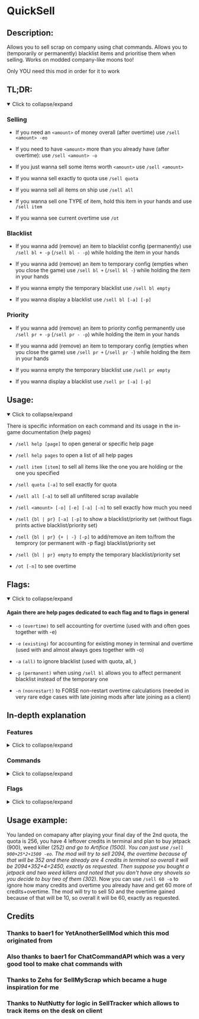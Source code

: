 # QuickSell

## Description:

Allows you to sell scrap on company using chat commands. Allows you to (temporarily or permanently) blacklist items and prioritise them when selling. Works on modded company-like moons too!

Only YOU need this mod in order for it to work


## TL;DR:

<details open>
  <summary>Click to collapse/expand</summary>

### Selling

- If you need an `<amount>` of money overall (after overtime) use `/sell <amount> -eo`

- If you need to have `<amount>` more than you already have (after overtime): use `/sell <amount> -o`

- If you just wanna sell some items worth `<amount>` use `/sell <amount>`

- If you wanna sell exactly to quota use `/sell quota`

- If you wanna sell all items on ship use `/sell all`

- If you wanna sell one TYPE of item, hold this item in your hands and use `/sell item`

- If you wanna see current overtime use `/ot`

### Blacklist

- If you wanna add (remove) an item to blacklist config (permanently) use `/sell bl + -p` (`/sell bl - -p`) while holding the item in your hands

- If you wanna add (remove) an item to temporary config (empties when you close the game) use `/sell bl +` (`/sell bl -`) while holding the item in your hands

- If you wanna empty the temporary blacklist use `/sell bl empty`

- If you wanna display a blacklist use `/sell bl [-a] [-p]`

### Priority

- If you wanna add (remove) an item to priority config permanently use `/sell pr + -p` (`/sell pr - -p`) while holding the item in your hands

- If you wanna add (remove) an item to temporary config (empties when you close the game) use `/sell pr +` (`/sell pr -`) while holding the item in your hands

- If you wanna empty the temporary blacklist use `/sell pr empty`

- If you wanna display a blacklist use `/sell pr [-a] [-p]`

</details>


## Usage:

<details open>
  <summary>Click to collapse/expand</summary>

There is specific information on each command and its usage in the in-game documentation (help pages)

- `/sell help [page]` to open general or specific help page

- `/sell help pages` to open a list of all help pages

- `/sell item [item]` to sell all items like the one you are holding or the one you specified

- `/sell quota [-a]` to sell exactly for quota

- `/sell all [-a]` to sell all unfiltered scrap available

- `/sell <amount> [-o] [-e] [-a] [-n]` to sell exactly how much you need

- `/sell {bl | pr} [-a] [-p]` to show a blacklist/priority set (without flags prints active blacklist/priority set)

- `/sell {bl | pr} {+ | -} [-p]` to add/remove an item to/from the temprory (or permanent with -p flag) blacklist/priority set

- `/sell {bl | pr} empty` to empty the temporary blacklist/priority set

- `/ot [-n]` to see overtime

</details>


## Flags:

<details open>
  <summary>Click to collapse/expand</summary>

#### Again there are help pages dedicated to each flag and to flags in general

- `-o` `(overtime)` to sell accounting for overtime (used with <amount> and often goes together with -e)

- `-e` `(existing)` for accounting for existing money in terminal and overtime (used with <amount> and almost always goes together with -o)

- `-a` `(all)` to ignore blacklist (used with quota, all, <amount>)

- `-p` `(permanent)` when using `/sell bl` allows you to affect permanent blacklist instead of the temporary one

- `-n` `(nonrestart)` to FORSE non-restart overtime calculations (needed in very rare edge cases with late joining mods after late joining as a client)

</details>


## In-depth explanation

### Features

<details>
  <summary>Click to collapse/expand</summary>

#### Blacklist

The blacklist tells the mod which items not to sell. There are three (four) kinds of it: permanent, temporary(add), temporary(remove) and active.
- Permanent blacklist loads itself from the config at the start of the game. Although it's possible, I wouldn't recommend to modify the config by yourself, instead modify the permanent blacklist through in-game commands explained later (to avoid any user-made errors).
- Temporary blacklists (they only act together but there are two of them) are created when you launch Lethal Company and are destroyed when you close it. You can freely add/remove something from them and they will impact what you sell until you close the game or empty them.
- Active blacklist is the combination of the two. It takes the permanent blacklist, adds to it temporary(add) and removes temporary(remove) from it. It's the one which is ACTUALLY used to decide which items not to sell.

#### Priority

The priority list tells the mod which items to prioritize when selling. It will still try to sell as close to the provided value as possible but if multiple combinations of items are possible choose the one which has the most priority items. As with a blacklist there are three (four) kinds of priority sets: permanent, temporary(add), temporary(remove) and active.
- Permanent priority set loads itself from the config at the start of the game. Although it's possible, I wouldn't recommend to modify the config by yourself, instead modify the permanent priority set through in-game commands explained later (to avoid any user-made errors).
- Temporary priority sets (they only act together but there are two of them) are created when you launch Lethal Company and are destroyed when you close it. You can freely add/remove something from them and they will impact what you sell until you close the game or empty them.
- Active priority set is the combination of the two (three). It takes the permanent priority set, adds to it temporary(add) and removes temporary(remove) from it. It's the one which is ACTUALLY used to decide which items not to sell.

</details>


### Commands

<details>
  <summary>Click to collapse/expand</summary>

#### Item

Usage:

`/sell item [item]`

Sells all items with the specified name. If no name was specified then checks what item you are holding and gets it's name instead (and sells this held item too)

#### Quota

Usage:

`/sell quota [-a]`

Checks how much quota is left and tries to sell exactly that (if it's not enough, nothing will be sold and if exact value isn't achievable sells the smallest value after that)

#### All

Usage:

`/sell all [-a]`

Sells all (non-blacklisted, use -a to ignore blacklist) items

#### Amount

Usage:

`/sell <amount> [-o] [-e] [-a] [-n]`

Tries to sell exactly how much you specified. If there is not enough scrap, sells nothing. If an exact value isn't achievable sells the smallest value after that

#### Blacklist

Usage:

`/sell bl [-a] [-p]`

`/sell bl {add | ad | a | +} [itemName] [-p]`

`/sell bl {remove | rm | r | -} [itemName] [-p]`

`/sell bl {empty | flash | flush}`
                
Without modifiers just prints an active blacklist, you can add -a to also display temporary blacklist or -p to display permanent blacklist instead.
By using `/sell bl +` (`/sell bl -`) you can temporarily blacklist (or prohibit to blacklist) an item currently in your hands. You can also add/remove it from a permanent blacklist by using -p flag.
By using `/sell bl empty` you can clear temporary blacklist in case you don't need it anymore (keep in mind that it automatically resets when you close the game window)

#### Priority

Usage:

`/sell pr [-a] [-p]`

`/sell pr {add | ad | a | +} [itemName] [-p]`

`/sell pr {remove | rm | r | -} [itemName] [-p]`

`/sell pr {empty | flash | flush}`
                
Without modifiers just prints an active priority set, you can add -a to also display temporary priority set or -p to display permanent priority set instead.
By using "/sell pr +" ("/sell bl -") you can temporarily prioritize (or prohibit form being prioritized) an item currently in your hands. You can also add/remove it from a permanent priority set by using -p flag.
By using "/sell pr empty" you can clear temporary priority set in case you don't need it anymore (keep in mind that it automatically resets when you close the game window)

#### Overtime

Usage:

`/ot [-n]`

Displays overtime caused by already fullfilled quota and items on desk

</details>

### Flags

<details>
  <summary>Click to collapse/expand</summary>

### -o

Usage:

`/sell <amount> -o`

Respects the fact that your sold items can cause overtime and includes it in the calculations (note that the overtime caused by already sold items isn't included, you need -e flag for that) so that: requested value = final value in terminal (after leaving the planet) - existing money (look into -e help page for that)

### -e

Usage:

`/sell <amount> -e`

(Previously -t, but was changed to -e)
Removes existing money (already existing credits in terminal, items on desk and, if -o flag is present, future overtime based on these two) from your requsted value so that: requested value = final value in terminal (after leaving the planet) = existing money + sold items (+ overtime caused by sold items if -o flag is present)

### -a

Usage:

`/sell {quota | all | amount | bl | pr} -a`

When trying to find right items to sell, ignores all blacklists so that *EVERY* item can be sold. If used with "/sell bl" or "/sell pr" displays both temporary blacklists (or priority sets) along with the active one

### -p

Usage:

`/sell {bl | pr} [+ | -] -p`

When using the blacklist (or priority) command can be used to affect permanent blacklist (or priority set) instead of the temporary one

### -n

Usage:
`/sell <amount> -n`

Forces EVERY overtime calculation that occures during the execution of THIS command to think that there was no rehost after the final day of this quota, even if there was one). It is only needed if a host has a mod for late joining (aka LateCompany) and you joined after the final day of this quota (your client will think that there was a rehost then). There is no way (that I know of, at least, if you know one please tell me) to check if there was or wasn't a real rehost in this case, and if there wasn't, then all overtime calculations will be 15 smaller. This flag accounts for that, but note that if the rehost has actually occured and you used this flag then all overtime calculation will be 15 bigger so you should ask your host if they have done a rehost or not to get it right

</details>


## Usage example:

You landed on comapany after playing your final day of the 2nd quota, the quota is 256, you have 4 leftover credits in terminal and plan to buy jetpack (900), weed killer (25*2) and go to Artifice (1500). You can just use `/sell 900+25*2+1500 -eo`. The mod will try to sell 2094, the overtime because of that will be 352 and there already are 4 credits in terminal so overall it will be 2094+352+4=2450, exactly as requested. Then suppose you bought a jetpack and two weed killers and noted that you don't have any shovels so you decide to buy two of them (30*2). Now you can use `/sell 60 -o` to ignore how many credits and overtime you already have and get 60 more of credits+overtime. The mod will try to sell 50 and the overtime gained because of that will be 10, so overall it will be 60, exactly as requested.

## Credits

### Thanks to baer1 for YetAnotherSellMod which this mod originated from

### Also thanks to baer1 for ChatCommandAPI which was a very good tool to make chat commands with

### Thanks to Zehs for SellMyScrap which became a huge inspiration for me

### Thanks to NutNutty for logic in SellTracker which allows to track items on the desk on client